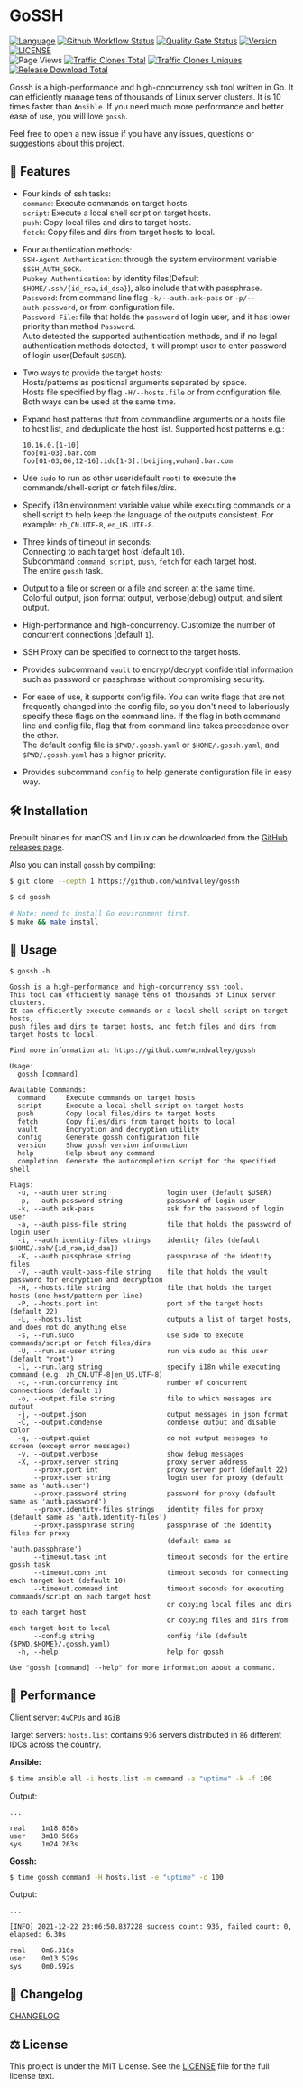 # GoSSH

[![Language](https://img.shields.io/badge/Language-Go-blue.svg)](https://go.dev)
[![Github Workflow Status](https://img.shields.io/github/workflow/status/windvalley/gossh/GosshCI)](https://github.com/windvalley/gossh/actions/workflows/gosshci.yaml)
[![Quality Gate Status](https://sonarcloud.io/api/project_badges/measure?project=windvalley_gossh&metric=alert_status)](https://sonarcloud.io/summary/new_code?id=windvalley_gossh)
[![Version](https://img.shields.io/github/v/release/windvalley/gossh?include_prereleases)](https://github.com/windvalley/gossh/releases)
[![LICENSE](https://img.shields.io/github/license/windvalley/gossh)](LICENSE) <br>
![Page Views](https://views.whatilearened.today/views/github/windvalley/gossh.svg)
[![Traffic Clones Total](https://img.shields.io/endpoint?url=https%3A%2F%2Fapi.sre.im%2Fv1%2Fgithub%2Ftraffic%2Fclones%2Ftotal%3Fgit_user%3Dwindvalley%26git_repo%3Dgossh%26type%3Dcount%26label%3Dclones-total)](https://github.com/windvalley/traffic-clones-api)
[![Traffic Clones Uniques](https://img.shields.io/endpoint?url=https%3A%2F%2Fapi.sre.im%2Fv1%2Fgithub%2Ftraffic%2Fclones%2Ftotal%3Fgit_user%3Dwindvalley%26git_repo%3Dgossh%26type%3Duniques%26label%3Dclones-uniques)](https://github.com/windvalley/traffic-clones-api)
[![Release Download Total](https://img.shields.io/github/downloads/windvalley/gossh/total)](https://github.com/windvalley/gossh/releases)

Gossh is a high-performance and high-concurrency ssh tool written in Go.
It can efficiently manage tens of thousands of Linux server clusters.
It is 10 times faster than `Ansible`.
If you need much more performance and better ease of use, you will love `gossh`.

Feel free to open a new issue if you have any issues, questions or suggestions about this project.

## 💝 Features

- Four kinds of ssh tasks:  
  `command`: Execute commands on target hosts.  
  `script`: Execute a local shell script on target hosts.  
  `push`: Copy local files and dirs to target hosts.  
  `fetch`: Copy files and dirs from target hosts to local.

- Four authentication methods:  
  `SSH-Agent Authentication`: through the system environment variable `$SSH_AUTH_SOCK`.  
  `Pubkey Authentication`: by identity files(Default `$HOME/.ssh/{id_rsa,id_dsa}`), also include that with passphrase.  
  `Password`: from command line flag `-k/--auth.ask-pass` or `-p/--auth.password`, or from configuration file.  
  `Password File`: file that holds the `password` of login user, and it has lower priority than method `Password`.  
  Auto detected the supported authentication methods, and if no legal authentication methods detected, it will prompt user to enter password of login user(Default `$USER`).

- Two ways to provide the target hosts:  
  Hosts/patterns as positional arguments separated by space.  
  Hosts file specified by flag `-H/--hosts.file` or from configuration file.  
  Both ways can be used at the same time.

- Expand host patterns that from commandline arguments or a hosts file to host list,
  and deduplicate the host list. Supported host patterns e.g.:

  ```text
  10.16.0.[1-10]
  foo[01-03].bar.com
  foo[01-03,06,12-16].idc[1-3].[beijing,wuhan].bar.com
  ```

- Use `sudo` to run as other user(default `root`) to execute the commands/shell-script or fetch files/dirs.

- Specify i18n environment variable value while executing commands or a shell script to help keep the language of the outputs consistent. For example: `zh_CN.UTF-8`, `en_US.UTF-8`.

- Three kinds of timeout in seconds:  
  Connecting to each target host (default `10`).  
  Subcommand `command`, `script`, `push`, `fetch` for each target host.  
  The entire `gossh` task.

- Output to a file or screen or a file and screen at the same time.  
  Colorful output, json format output, verbose(debug) output, and silent output.

- High-performance and high-concurrency. Customize the number of concurrent connections (default `1`).

- SSH Proxy can be specified to connect to the target hosts.

- Provides subcommand `vault` to encrypt/decrypt confidential information
  such as password or passphrase without compromising security.

- For ease of use, it supports config file. You can write flags that are not frequently changed into the config file, so you don't need to laboriously specify these flags on the command line. If the flag in both command line and config file, flag that from command line takes precedence over the other.  
  The default config file is `$PWD/.gossh.yaml` or `$HOME/.gossh.yaml`, and `$PWD/.gossh.yaml` has a higher priority.

- Provides subcommand `config` to help generate configuration file in easy way.

## 🛠 Installation

Prebuilt binaries for macOS and Linux can be downloaded from the [GitHub releases page](https://github.com/windvalley/gossh/releases).

Also you can install `gossh` by compiling:

```sh
$ git clone --depth 1 https://github.com/windvalley/gossh

$ cd gossh

# Note: need to install Go environment first.
$ make && make install
```

## 📜 Usage

```text
$ gossh -h

Gossh is a high-performance and high-concurrency ssh tool.
This tool can efficiently manage tens of thousands of Linux server clusters.
It can efficiently execute commands or a local shell script on target hosts,
push files and dirs to target hosts, and fetch files and dirs from target hosts to local.

Find more information at: https://github.com/windvalley/gossh

Usage:
  gossh [command]

Available Commands:
  command     Execute commands on target hosts
  script      Execute a local shell script on target hosts
  push        Copy local files/dirs to target hosts
  fetch       Copy files/dirs from target hosts to local
  vault       Encryption and decryption utility
  config      Generate gossh configuration file
  version     Show gossh version information
  help        Help about any command
  completion  Generate the autocompletion script for the specified shell

Flags:
  -u, --auth.user string               login user (default $USER)
  -p, --auth.password string           password of login user
  -k, --auth.ask-pass                  ask for the password of login user
  -a, --auth.pass-file string          file that holds the password of login user
  -i, --auth.identity-files strings    identity files (default $HOME/.ssh/{id_rsa,id_dsa})
  -K, --auth.passphrase string         passphrase of the identity files
  -V, --auth.vault-pass-file string    file that holds the vault password for encryption and decryption
  -H, --hosts.file string              file that holds the target hosts (one host/pattern per line)
  -P, --hosts.port int                 port of the target hosts (default 22)
  -L, --hosts.list                     outputs a list of target hosts, and does not do anything else
  -s, --run.sudo                       use sudo to execute commands/script or fetch files/dirs
  -U, --run.as-user string             run via sudo as this user (default "root")
  -l, --run.lang string                specify i18n while executing command (e.g. zh_CN.UTF-8|en_US.UTF-8)
  -c, --run.concurrency int            number of concurrent connections (default 1)
  -o, --output.file string             file to which messages are output
  -j, --output.json                    output messages in json format
  -C, --output.condense                condense output and disable color
  -q, --output.quiet                   do not output messages to screen (except error messages)
  -v, --output.verbose                 show debug messages
  -X, --proxy.server string            proxy server address
      --proxy.port int                 proxy server port (default 22)
      --proxy.user string              login user for proxy (default same as 'auth.user')
      --proxy.password string          password for proxy (default same as 'auth.password')
      --proxy.identity-files strings   identity files for proxy (default same as 'auth.identity-files')
      --proxy.passphrase string        passphrase of the identity files for proxy
                                       (default same as 'auth.passphrase')
      --timeout.task int               timeout seconds for the entire gossh task
      --timeout.conn int               timeout seconds for connecting each target host (default 10)
      --timeout.command int            timeout seconds for executing commands/script on each target host
                                       or copying local files and dirs to each target host
                                       or copying files and dirs from each target host to local
      --config string                  config file (default {$PWD,$HOME}/.gossh.yaml)
  -h, --help                           help for gossh

Use "gossh [command] --help" for more information about a command.
```

## 🚀 Performance

Client server: `4vCPUs` and `8GiB`

Target servers: `hosts.list` contains `936` servers distributed in `86` different IDCs across the country.

**Ansible:**

```sh
$ time ansible all -i hosts.list -m command -a "uptime" -k -f 100
```

Output:

```text
...

real    1m18.858s
user    3m18.566s
sys     1m24.263s
```

**Gossh:**

```sh
$ time gossh command -H hosts.list -e "uptime" -c 100
```

Output:

```text
...

[INFO] 2021-12-22 23:06:50.837228 success count: 936, failed count: 0, elapsed: 6.30s

real    0m6.316s
user    0m13.529s
sys     0m0.592s
```

## 📝 Changelog

[CHANGELOG](CHANGELOG.md)

## ⚖️ License

This project is under the MIT License.
See the [LICENSE](LICENSE) file for the full license text.
